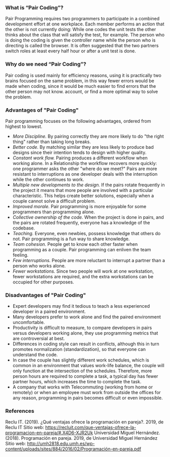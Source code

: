 ### What is “Pair Coding”?

Pair Programming requires two programmers to participate in a combined development effort at one workplace.
Each member performs an action that the other is not currently doing: While one codes the unit tests the other thinks about the class that will satisfy the test, for example.
The person who is doing the coding is given the controller name while the person who is directing is called the browser. It is often suggested that the two partners switch roles at least every half hour or after a unit test is done.

### Why do we need “Pair Coding”?

Pair coding is used mainly for efficiency reasons, using it is practically two brains focused on the same problem, in this way fewer errors would be made when coding, since it would be much easier to find errors that the other person may not know. account, or find a more optimal way to solve the problem.

### Advantages of "Pair Coding"

Pair programming focuses on the following advantages, ordered from highest to lowest.
* *More Discipline.* By pairing correctly they are more likely to do "the right thing" rather than taking long breaks.
* *Better code.* By matching similar they are less likely to produce bad designs since their intention tends to design with higher quality.
* *Constant work flow.* Pairing produces a different workflow when working alone. In a Relationship the workflow recovers more quickly: one programmer asks the other "where do we meet?" Pairs are more resistant to interruptions as one developer deals with the interruption while the other continues to work.
* *Multiple new developments to the design.* If the pairs rotate frequently in the project it means that more people are involved with a particular characteristic. This helps create better solutions, especially when a couple cannot solve a difficult problem.
* *Improved morale.* Pair programming is more enjoyable for some programmers than programming alone.
* *Collective ownership of the code.* When the project is done in pairs, and the pairs are rotated frequently, everyone has a knowledge of the codebase.
* *Teaching.* Everyone, even newbies, possess knowledge that others do not. Pair programming is a fun way to share knowledge.
* *Team cohesion.* People get to know each other faster when programming as a couple. Pair programming can enliven the team feeling.
* *Few interruptions.* People are more reluctant to interrupt a partner than a person who works alone.
* *Fewer workstations.* Since two people will work at one workstation, fewer workstations are required, and the extra workstations can be occupied for other purposes.

### Disadvantages of "Pair Coding"

* Expert developers may find it tedious to teach a less experienced developer in a paired environment.
* Many developers prefer to work alone and find the paired environment uncomfortable.
* Productivity is difficult to measure, to compare developers in pairs versus developers working alone, they use programming metrics that are controversial at best.
* Differences in coding style can result in conflicts, although this in turn promotes normalization (standardization), so that everyone can understand the code.
* In case the couple has slightly different work schedules, which is common in an environment that values ​​work-life balance, the couple will only function at the intersection of the schedules. Therefore, more person hours are required to complete a task, a typical day has fewer partner hours, which increases the time to complete the task.
* A company that works with Telecommuting (working from home or remotely) or when an employee must work from outside the offices for any reason, programming in pairs becomes difficult or even impossible.

### References

Reclu IT. (2019). ¿Qué ventajas ofrece la programación en pareja?. 2019, de Reclu IT Sitio web: https://recluit.com/que-ventajas-ofrece-la-programacion-en-pareja/#.X4D6-XJR2Uk
Universidad Miguel Hernández. (2018). Programación en pareja. 2019, de Universidad Miguel Hernández Sitio web: http://umh2818.edu.umh.es/wp-content/uploads/sites/884/2016/02/Programación-en-pareja.pdf